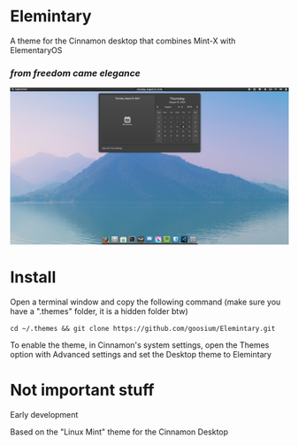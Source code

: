 # Elemintary
A theme for the Cinnamon desktop that combines Mint-X with ElementaryOS

### *from freedom came elegance*

![screenshot](screenshot.png)

# Install
Open a terminal window and copy the following command (make sure you have a ".themes" folder, it is a hidden folder btw)

```
cd ~/.themes && git clone https://github.com/goosium/Elemintary.git
```

To enable the theme, in Cinnamon's system settings, open the Themes option with Advanced settings and set the Desktop theme to Elemintary


# Not important stuff
Early development

Based on the "Linux Mint" theme for the Cinnamon Desktop
